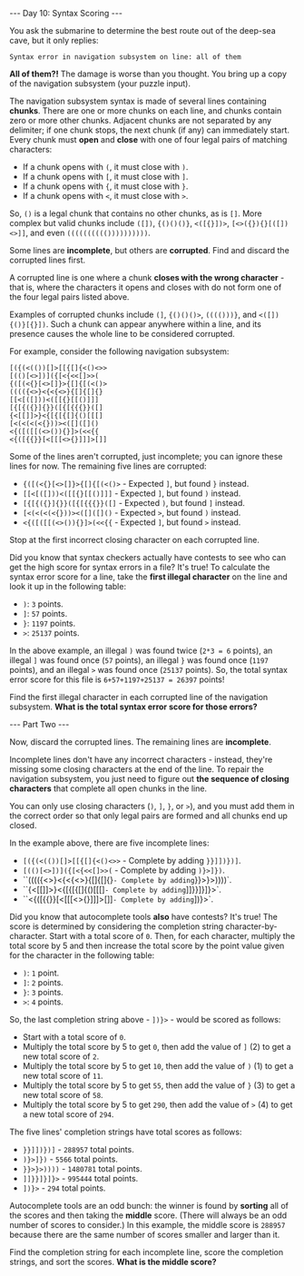 --- Day 10: Syntax Scoring ---

You ask the submarine to determine the best route out of the deep-sea cave,
but it only replies:

```text
Syntax error in navigation subsystem on line: all of them
```

**All of them?!** The damage is worse than you thought. You bring up a copy of
the navigation subsystem (your puzzle input).

The navigation subsystem syntax is made of several lines containing **chunks**.
There are one or more chunks on each line, and chunks contain zero or more
other chunks. Adjacent chunks are not separated by any delimiter; if one chunk
stops, the next chunk (if any) can immediately start. Every chunk must **open**
and **close** with one of four legal pairs of matching characters:

 - If a chunk opens with `(`, it must close with `)`.
 - If a chunk opens with `[`, it must close with `]`.
 - If a chunk opens with `{`, it must close with `}`.
 - If a chunk opens with `<`, it must close with `>`.

So, `()` is a legal chunk that contains no other chunks, as is `[]`. More
complex but valid chunks include `([])`, `{()()()}`, `<([{}])>`,
`[<>({}){}[([])<>]]`, and even `(((((((((())))))))))`.

Some lines are **incomplete**, but others are **corrupted**. Find and discard
the corrupted lines first.

A corrupted line is one where a chunk **closes with the wrong character** -
that is, where the characters it opens and closes with do not form one of the
four legal pairs listed above.

Examples of corrupted chunks include `(]`, `{()()()>`, `(((()))}`, and
`<([]){()}[{}])`. Such a chunk can appear anywhere within a line, and its
presence causes the whole line to be considered corrupted.

For example, consider the following navigation subsystem:

```text
[({(<(())[]>[[{[]{<()<>>
[(()[<>])]({[<{<<[]>>(
{([(<{}[<>[]}>{[]{[(<()>
(((({<>}<{<{<>}{[]{[]{}
[[<[([]))<([[{}[[()]]]
[{[{({}]{}}([{[{{{}}([]
{<[[]]>}<{[{[{[]{()[[[]
[<(<(<(<{}))><([]([]()
<{([([[(<>()){}]>(<<{{
<{([{{}}[<[[[<>{}]]]>[]]
```

Some of the lines aren't corrupted, just incomplete; you can ignore these lines
for now. The remaining five lines are corrupted:

  - `{([(<{}[<>[]}>{[]{[(<()>` - Expected `]`, but found `}` instead.
  - `[[<[([]))<([[{}[[()]]]` - Expected `]`, but found `)` instead.
  - `[{[{({}]{}}([{[{{{}}([]` - Expected `)`, but found `]` instead.
  - `[<(<(<(<{}))><([]([]()` - Expected `>`, but found `)` instead.
  - `<{([([[(<>()){}]>(<<{{` - Expected `]`, but found `>` instead.

Stop at the first incorrect closing character on each corrupted line.

Did you know that syntax checkers actually have contests to see who can get
the high score for syntax errors in a file? It's true! To calculate the syntax
error score for a line, take the **first illegal character** on the line and
look it up in the following table:

  - `)`: `3` points.
  - `]`: `57` points.
  - `}`: `1197` points.
  - `>`: `25137` points.

In the above example, an illegal `)` was found twice (`2*3 = 6` points), an
illegal `]` was found once (`57` points), an illegal `}` was found once
(`1197` points), and an illegal `>` was found once (`25137` points). So, the
total syntax error score for this file is `6+57+1197+25137 = 26397` points!

Find the first illegal character in each corrupted line of the navigation
subsystem.
**What is the total syntax error score for those errors?**

--- Part Two ---

Now, discard the corrupted lines. The remaining lines are **incomplete**.

Incomplete lines don't have any incorrect characters - instead, they're missing
some closing characters at the end of the line. To repair the navigation
subsystem, you just need to figure out **the sequence of closing characters**
that complete all open chunks in the line.

You can only use closing characters (`)`, `]`, `}`, or `>`), and you must add
them in the correct order so that only legal pairs are formed and all chunks
end up closed.

In the example above, there are five incomplete lines:

  - `[({(<(())[]>[[{[]{<()<>>` - Complete by adding `}}]])})]`.
  - `[(()[<>])]({[<{<<[]>>(` - Complete by adding `)}>]})`.
  - ``(((({<>}<{<{<>}{[]{[]{}` - Complete by adding `}}>}>))))`.
  - ``{<[[]]>}<{[{[{[]{()[[[]` - Complete by adding `]]}}]}]}>`.
  - ``<{([{{}}[<[[[<>{}]]]>[]]` - Complete by adding `])}>`.

Did you know that autocomplete tools **also** have contests? It's true! The
score is determined by considering the completion string
character-by-character. Start with a total score of `0`. Then, for each
character, multiply the total score by 5 and then increase the total score by
the point value given for the character in the following table:

 - `)`: `1` point.
 - `]`: `2` points.
 - `}`: `3` points.
 - `>`: `4` points.

So, the last completion string above - `])}>` - would be scored as follows:

  - Start with a total score of `0`.
  - Multiply the total score by 5 to get `0`, then add the value of `]` (2)
    to get a new total score of `2`.
  - Multiply the total score by 5 to get `10`, then add the value of `)` (1)
    to get a new total score of `11`.
  - Multiply the total score by 5 to get `55`, then add the value of `}` (3)
    to get a new total score of `58`.
  - Multiply the total score by 5 to get `290`, then add the value of `>` (4)
    to get a new total score of `294`.

The five lines' completion strings have total scores as follows:

  - `}}]])})]` - `288957` total points.
  - `)}>]})` - `5566` total points.
  - `}}>}>))))` - `1480781` total points.
  - `]]}}]}]}>` - `995444` total points.
  - `])}>` - `294` total points.

Autocomplete tools are an odd bunch: the winner is found by **sorting** all of
the scores and then taking the **middle** score. (There will always be an odd
number of scores to consider.) In this example, the middle score is `288957`
because there are the same number of scores smaller and larger than it.

Find the completion string for each incomplete line, score the completion
strings, and sort the scores. **What is the middle score?**
